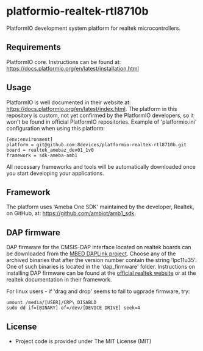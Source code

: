 # platformio-realtek-rtl8710b

PlatformIO development system platform for realtek microcontrollers.

## Requirements

PlatformIO core. Instructions can be found at: https://docs.platformio.org/en/latest/installation.html

## Usage

PlatformIO is well documented in their website at: https://docs.platformio.org/en/latest/index.html. The platform in this repository is custom, not yet confirmed by the PlatformIO developers, so it won't be found in official PlatformIO repositories. Example of 'platformio.ini' configuration when using this platform:

    [env:environment]
    platform = git@github.com:8devices/platformio-realtek-rtl8710b.git
    board = realtek_amebaz_dev01_1v0
    framework = sdk-ameba-amb1

All necessary frameworks and tools will be automatically downloaded once you start developing your applications.

## Framework

The platform uses 'Ameba One SDK' maintained by the developer, Realtek, on GitHub, at: https://github.com/ambiot/amb1_sdk.

## DAP firmware

DAP firmware for the CMSIS-DAP interface located on realtek boards can be downloaded from the [MBED DAPLink project](https://github.com/ARMmbed/DAPLink/releases). Choose any of the archived binaries that after the version number contain the string 'lpc11u35'. One of such binaries is located in the 'dap_firmware' folder. Instructions on installing DAP firmware can be found at the [official realtek website](https://www.amebaiot.com/en/change-dap-firmware/.) or at the realtek documentation in their framework.

For linux users - if 'drag and drop' seems to fail to ugprade firmware, try:

    umount /media/[USER]/CRP\ DISABLD
    sudo dd if=[BINARY] of=/dev/[DEVICE DRIVE] seek=4

## License

* Project code is provided under The MIT License (MIT)
